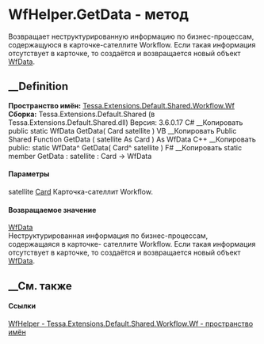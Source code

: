 # WfHelper.GetData - метод
Возвращает неструктурированную информацию по бизнес-процессам, содержащуюся в
карточке-сателлите Workflow. Если такая информация отсутствует в карточке, то
создаётся и возвращается новый объект
[WfData](T_Tessa_Extensions_Default_Shared_Workflow_Wf_WfData.htm).
## __Definition
 **Пространство имён:**
[Tessa.Extensions.Default.Shared.Workflow.Wf](N_Tessa_Extensions_Default_Shared_Workflow_Wf.htm)  
 **Сборка:** Tessa.Extensions.Default.Shared (в
Tessa.Extensions.Default.Shared.dll) Версия: 3.6.0.17
C# __Копировать
     public static WfData GetData(
    	Card satellite
    )
VB __Копировать
     Public Shared Function GetData ( 
    	satellite As Card
    ) As WfData
C++ __Копировать
     public:
    static WfData^ GetData(
    	Card^ satellite
    )
F# __Копировать
     static member GetData : 
            satellite : Card -> WfData 
#### Параметры
satellite [Card](T_Tessa_Cards_Card.htm)
    Карточка-сателлит Workflow.
#### Возвращаемое значение
[WfData](T_Tessa_Extensions_Default_Shared_Workflow_Wf_WfData.htm)  
Неструктурированная информация по бизнес-процессам, содержащаяся в карточке-
сателлите Workflow. Если такая информация отсутствует в карточке, то создаётся
и возвращается новый объект
[WfData](T_Tessa_Extensions_Default_Shared_Workflow_Wf_WfData.htm).
## __См. также
#### Ссылки
[WfHelper - ](T_Tessa_Extensions_Default_Shared_Workflow_Wf_WfHelper.htm)
[Tessa.Extensions.Default.Shared.Workflow.Wf - пространство
имён](N_Tessa_Extensions_Default_Shared_Workflow_Wf.htm)
